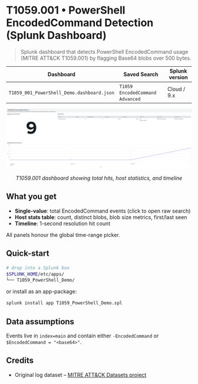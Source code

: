 # T1059.001 • PowerShell EncodedCommand Detection (Splunk Dashboard)
> Splunk dashboard that detects PowerShell EncodedCommand usage (MITRE ATT&CK T1059.001) by flagging Base64 blobs over 500 bytes.


| Dashboard  | Saved Search        | Splunk version |
|------------|---------------------|----------------|
| `T1059_001_PowerShell_Demo.dashboard.json` | `T1059 EncodedCommand Advanced` | Cloud / 9.x |

<p align="center">
  <img src="static/screenshot.png" alt="T1059.001 dashboard showing total hits, host statistics, and timeline">
</p>
<p align="center"><em>T1059.001 dashboard showing total hits, host statistics, and timeline</em></p>

## What you get
* **Single-value**: total EncodedCommand events (click to open raw search)
* **Host stats table**: count, distinct blobs, blob size metrics, first/last seen
* **Timeline**: 1-second resolution hit count

All panels honour the global time-range picker.

## Quick-start

```bash
# drop into a Splunk box
$SPLUNK_HOME/etc/apps/
└── T1059_PowerShell_Demo/
````

or install as an app-package:

```bash
splunk install app T1059_PowerShell_Demo.spl
```

## Data assumptions

Events live in `index=main` and contain either
`-EncodedCommand` or `$EncodedCommand = "<base64>"`.

## Credits

* Original log dataset – [MITRE ATT\&CK Datasets project](https://attack.mitre.org/datasources/)
